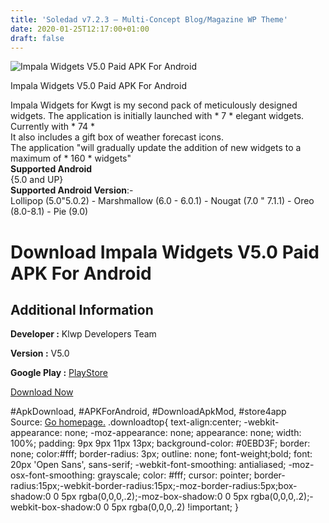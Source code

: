 ```yaml
---
title: 'Soledad v7.2.3 – Multi-Concept Blog/Magazine WP Theme'
date: 2020-01-25T12:17:00+01:00
draft: false
---
```


![Impala Widgets V5.0 Paid APK For Android](https://i0.wp.com/apkhome.net/wp-content/uploads/2020/01/Impala-Widgets-V5.0-Paid.png "Impala Widgets V5.0 Paid APK For Android")

  

Impala Widgets V5.0 Paid APK For Android

Impala Widgets for Kwgt is my second pack of meticulously designed widgets. The application is initially launched with \* 7 \* elegant widgets. Currently with \* 74 \*  
It also includes a gift box of weather forecast icons.  
The application "will gradually update the addition of new widgets to a maximum of \* 160 \* widgets"  
**Supported Android**  
{5.0 and UP}  
**Supported Android Version**:-  
Lollipop (5.0"5.0.2) - Marshmallow (6.0 - 6.0.1) - Nougat (7.0 " 7.1.1) - Oreo (8.0-8.1) - Pie (9.0)

Download Impala Widgets V5.0 Paid APK For Android
=================================================

Additional Information
----------------------

**Developer :** Klwp Developers Team

**Version :** V5.0

**Google Play :** [PlayStore](https://play.google.com/store/apps/details?id=impala_esencial_widgets.kustom.pack)

  

[Download Now](https://store4app.co/post/impala-widgets-v5-0-paid-apk-for-android_1579936870)

  
#ApkDownload, #APKForAndroid, #DownloadApkMod, #store4app  
Source: [Go homepage.](https://store4app.co/post/impala-widgets-v5-0-paid-apk-for-android_1579936870) .downloadtop{ text-align:center; -webkit-appearance: none; -moz-appearance: none; appearance: none; width: 100%; padding: 9px 9px 11px 13px; background-color: #0EBD3F; border: none; color:#fff; border-radius: 3px; outline: none; font-weight;bold; font: 20px 'Open Sans', sans-serif; -webkit-font-smoothing: antialiased; -moz-osx-font-smoothing: grayscale; color: #fff; cursor: pointer; border-radius:15px;-webkit-border-radius:15px;-moz-border-radius:5px;box-shadow:0 0 5px rgba(0,0,0,.2);-moz-box-shadow:0 0 5px rgba(0,0,0,.2);-webkit-box-shadow:0 0 5px rgba(0,0,0,.2) !important; }